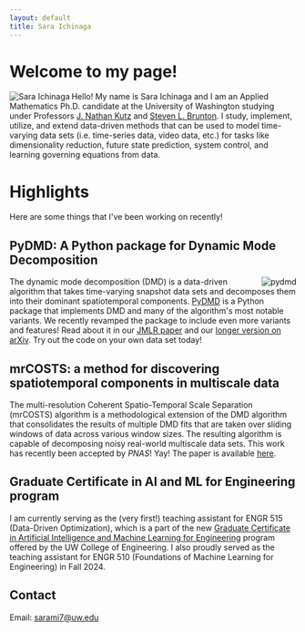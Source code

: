 ```yaml
---
layout: default
title: Sara Ichinaga
---
```


# Welcome to my page!

<img align="left" src="https://sichinaga.github.io/files/me-2.jpg" alt="Sara Ichinaga" class="left-image"/>

Hello! My name is Sara Ichinaga and I am an Applied Mathematics Ph.D. candidate at the University of Washington studying under Professors [J. Nathan Kutz](https://faculty.washington.edu/kutz/) and [Steven L. Brunton](https://www.eigensteve.com/). I study, implement, utilize, and extend data-driven methods that can be used to model time-varying data sets (i.e. time-series data, video data, etc.) for tasks like dimensionality reduction, future state prediction, system control, and learning governing equations from data.

# Highlights
Here are some things that I've been working on recently!

## PyDMD: A Python package for Dynamic Mode Decomposition

<img align="right" src="https://sichinaga.github.io/files/logo_PyDMD.png" alt="pydmd" class="right-image"/>

The dynamic mode decomposition (DMD) is a data-driven algorithm that takes time-varying snapshot data sets and decomposes them into their dominant spatiotemporal components. [PyDMD](https://github.com/PyDMD/PyDMD) is a Python package that implements DMD and many of the algorithm's most notable variants. We recently revamped the package to include even more variants and features! Read about it in our [JMLR paper](http://jmlr.org/papers/v25/24-0739.html) and our [longer version on arXiv](https://arxiv.org/abs/2402.07463). Try out the code on your own data set today!

## mrCOSTS: a method for discovering spatiotemporal components in multiscale data
The multi-resolution Coherent Spatio-Temporal Scale Separation (mrCOSTS) algorithm is a methodological extension of the DMD algorithm that consolidates the results of multiple DMD fits that are taken over sliding windows of data across various window sizes. The resulting algorithm is capable of decomposing noisy real-world multiscale data sets. This work has recently been accepted by _PNAS_! Yay! The paper is available [here](https://www.pnas.org/doi/10.1073/pnas.2415786122).

## Graduate Certificate in AI and ML for Engineering program
I am currently serving as the (very first!) teaching assistant for ENGR 515 (Data-Driven Optimization), which is a part of the new [Graduate Certificate in Artificial Intelligence and Machine Learning for Engineering](https://www.engr.washington.edu/admission/professional-masters-certificates/artificial-intelligence-and-machine-learning-certificate) program offered by the UW College of Engineering. I also proudly served as the teaching assistant for ENGR 510 (Foundations of Machine Learning for Engineering) in Fall 2024.

## Contact
Email: [sarami7@uw.edu](mailto:sarami7@uw.edu)
